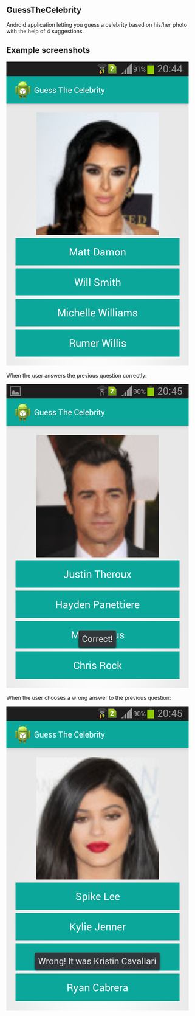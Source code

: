 ## GuessTheCelebrity

Android application letting you guess a celebrity based on his/her photo with the help of 4 suggestions.

## Example screenshots

![alt tag](https://raw.githubusercontent.com/zeineb-rejiba/GuessTheCelebrity/master/General.screen.png)

When the user answers the previous question correctly:

![alt tag](https://raw.githubusercontent.com/zeineb-rejiba/GuessTheCelebrity/master/Correct.answer.to.previous.question.png)

When the user chooses a wrong answer to the previous question: 

![alt tag](https://raw.githubusercontent.com/zeineb-rejiba/GuessTheCelebrity/master/Wrong.answer.to.previous.question.png)
